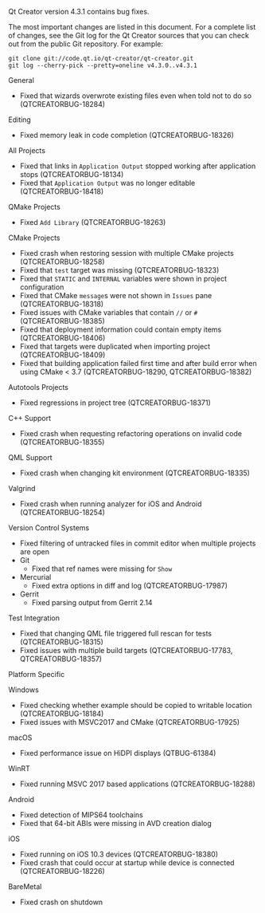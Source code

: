 Qt Creator version 4.3.1 contains bug fixes.

The most important changes are listed in this document. For a complete
list of changes, see the Git log for the Qt Creator sources that
you can check out from the public Git repository. For example:

    git clone git://code.qt.io/qt-creator/qt-creator.git
    git log --cherry-pick --pretty=oneline v4.3.0..v4.3.1

General

* Fixed that wizards overwrote existing files even when told not to do so
  (QTCREATORBUG-18284)

Editing

* Fixed memory leak in code completion (QTCREATORBUG-18326)

All Projects

* Fixed that links in `Application Output` stopped working after application
  stops (QTCREATORBUG-18134)
* Fixed that `Application Output` was no longer editable (QTCREATORBUG-18418)

QMake Projects

* Fixed `Add Library` (QTCREATORBUG-18263)

CMake Projects

* Fixed crash when restoring session with multiple CMake projects
  (QTCREATORBUG-18258)
* Fixed that `test` target was missing (QTCREATORBUG-18323)
* Fixed that `STATIC` and `INTERNAL` variables were shown in project
  configuration
* Fixed that CMake `message`s were not shown in `Issues` pane
  (QTCREATORBUG-18318)
* Fixed issues with CMake variables that contain `//` or `#`
  (QTCREATORBUG-18385)
* Fixed that deployment information could contain empty items
  (QTCREATORBUG-18406)
* Fixed that targets were duplicated when importing project (QTCREATORBUG-18409)
* Fixed that building application failed first time and after build error
  when using CMake < 3.7 (QTCREATORBUG-18290, QTCREATORBUG-18382)

Autotools Projects

* Fixed regressions in project tree (QTCREATORBUG-18371)

C++ Support

* Fixed crash when requesting refactoring operations on invalid code
  (QTCREATORBUG-18355)

QML Support

* Fixed crash when changing kit environment (QTCREATORBUG-18335)

Valgrind

* Fixed crash when running analyzer for iOS and Android (QTCREATORBUG-18254)

Version Control Systems

* Fixed filtering of untracked files in commit editor
  when multiple projects are open
* Git
    * Fixed that ref names were missing for `Show`
* Mercurial
    * Fixed extra options in diff and log (QTCREATORBUG-17987)
* Gerrit
    * Fixed parsing output from Gerrit 2.14

Test Integration

* Fixed that changing QML file triggered full rescan for tests
  (QTCREATORBUG-18315)
* Fixed issues with multiple build targets
  (QTCREATORBUG-17783, QTCREATORBUG-18357)

Platform Specific

Windows

* Fixed checking whether example should be copied to writable location
  (QTCREATORBUG-18184)
* Fixed issues with MSVC2017 and CMake (QTCREATORBUG-17925)

macOS

* Fixed performance issue on HiDPI displays (QTBUG-61384)

WinRT

* Fixed running MSVC 2017 based applications (QTCREATORBUG-18288)

Android

* Fixed detection of MIPS64 toolchains
* Fixed that 64-bit ABIs were missing in AVD creation dialog

iOS

* Fixed running on iOS 10.3 devices (QTCREATORBUG-18380)
* Fixed crash that could occur at startup while device is connected
  (QTCREATORBUG-18226)

BareMetal

* Fixed crash on shutdown

